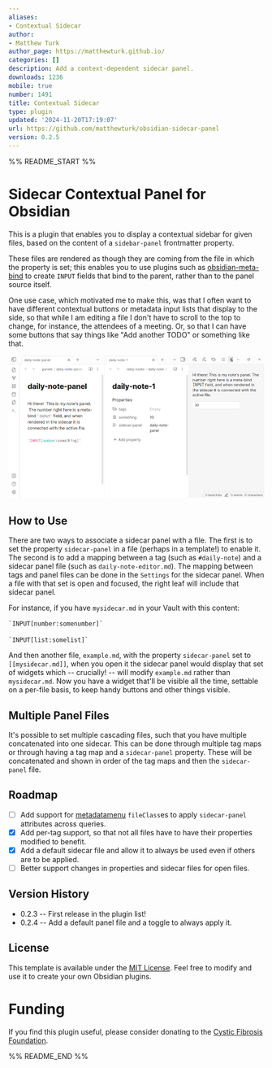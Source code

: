 ```yaml
---
aliases:
- Contextual Sidecar
author:
- Matthew Turk
author_page: https://matthewturk.github.io/
categories: []
description: Add a context-dependent sidecar panel.
downloads: 1236
mobile: true
number: 1491
title: Contextual Sidecar
type: plugin
updated: '2024-11-20T17:19:07'
url: https://github.com/matthewturk/obsidian-sidecar-panel
version: 0.2.5
---
```


%% README_START %%

# Sidecar Contextual Panel for Obsidian

This is a plugin that enables you to display a contextual sidebar for given
files, based on the content of a `sidebar-panel` frontmatter property.

These files are rendered as though they are coming from the file in which the
property is set; this enables you to use plugins such as
[obsidian-meta-bind](https://github.com/mProjectsCode/obsidian-meta-bind-plugin)
to create `INPUT` fields that bind to the parent, rather than to the panel
source itself.

One use case, which motivated me to make this, was that I often want to have
different contextual buttons or metadata input lists that display to the side,
so that while I am editing a file I don't have to scroll to the top to change,
for instance, the attendees of a meeting.  Or, so that I can have some buttons
that say things like "Add another TODO" or something like that.

![A screenshot showing the sidecar panel in action.](https://raw.githubusercontent.com/matthewturk/obsidian-sidecar-panel/HEAD/sidecar-panel-example.png)

## How to Use

There are two ways to associate a sidecar panel with a file.  The first is to 
set the property `sidecar-panel` in a file (perhaps in a template!) to enable
it.  The second is to add a mapping between a tag (such as `#daily-note`) and a
sidecar panel file (such as `daily-note-editor.md`).  The mapping between tags
and panel files can be done in the `Settings` for the sidecar panel.  When a
file with that set is open and focused, the right leaf will include that sidecar
panel.

For instance, if you have `mysidecar.md` in your Vault with this content:

```
`INPUT[number:somenumber]`

`INPUT[list:somelist]`
```

And then another file, `example.md`, with the property `sidecar-panel` set to
`[[mysidecar.md]]`, when you open it the sidecar panel would display that set of
widgets which -- crucially! -- will modify `example.md` rather than
`mysidecar.md`.  Now you have a widget that'll be visible all the time, settable
on a per-file basis, to keep handy buttons and other things visible.

## Multiple Panel Files

It's possible to set multiple cascading files, such that you have multiple
concatenated into one sidecar.  This can be done through multiple tag maps or
through having a tag map and a `sidecar-panel` property.  These will be
concatenated and shown in order of the tag maps and then the `sidecar-panel`
file.

## Roadmap

- [ ] Add support for [metadatamenu](https://github.com/mdelobelle/metadatamenu) `fileClass`es to apply `sidecar-panel` attributes across queries.
- [x] Add per-tag support, so that not all files have to have their properties modified to benefit.
- [x] Add a default sidecar file and allow it to always be used even if others are to be applied.
- [ ] Better support changes in properties and sidecar files for open files.

## Version History

- 0.2.3 -- First release in the plugin list!
- 0.2.4 -- Add a default panel file and a toggle to always apply it.

## License

This template is available under the [MIT License](LICENSE). Feel free to modify
and use it to create your own Obsidian plugins.

# Funding

If you find this plugin useful, please consider donating to the [Cystic Fibrosis Foundation](https://give.cff.org/).


%% README_END %%